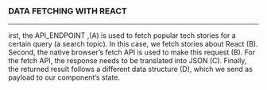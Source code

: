 ### DATA FETCHING WITH REACT 
***
irst, the API_ENDPOINT ,(A) is used to fetch popular tech stories for a certain query (a search topic). In this case, we fetch stories about React (B). Second, the native browser’s fetch API is used to make this request (B). For the fetch API, the response needs to be translated into JSON (C). Finally, the returned result follows a different data structure (D), which we send as payload to our component’s state.